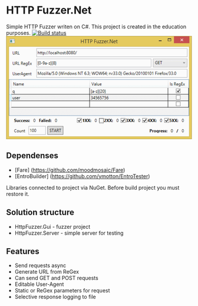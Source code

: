 # HTTP Fuzzer.Net
Simple HTTP Fuzzer writen on C#. This project is created in the education purposes.
[![Build status](https://ci.appveyor.com/api/projects/status/kv005l3dyxomxob4?svg=true)](https://ci.appveyor.com/project/beta-tank/httpfuzzernet)
![Screenshot](/Common/Screenshot1.png "Application window")

## Dependenses
* [Fare] (https://github.com/moodmosaic/Fare)
* [EntroBuilder] (https://github.com/ymotton/EntroTester)

Libraries connected to project via NuGet. Before build project you must restore it.

## Solution structure
* HttpFuzzer.Gui - fuzzer project
* HttpFuzzer.Server - simple server for testing

## Features
* Send requests async
* Generate URL from ReGex
* Can send GET and POST requests
* Editable User-Agent
* Static or ReGex parameters for request
* Selective response logging to file
